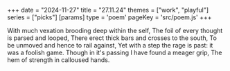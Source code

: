 +++
date = "2024-11-27"
title = "27.11.24"
themes = ["work", "playful"]
series = ["picks"]
[params]
  type = 'poem'
  pageKey = 'src/poem.js'
+++

With much vexation brooding deep within the self, 
The foil of every thought is parsed and looped,
There erect thick bars and crosses to the south,
To be unmoved and hence to rail against,
Yet with a step the rage is past: it was a foolish game. 
Though in it's passing I have found a meager grip,
The hem of strength in calloused hands.
